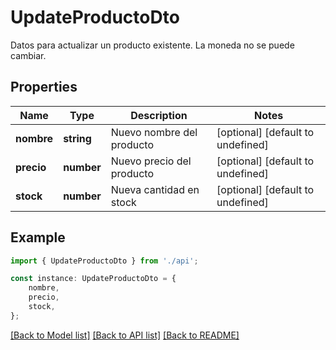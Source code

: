 # UpdateProductoDto

Datos para actualizar un producto existente. La moneda no se puede cambiar.

## Properties

Name | Type | Description | Notes
------------ | ------------- | ------------- | -------------
**nombre** | **string** | Nuevo nombre del producto | [optional] [default to undefined]
**precio** | **number** | Nuevo precio del producto | [optional] [default to undefined]
**stock** | **number** | Nueva cantidad en stock | [optional] [default to undefined]

## Example

```typescript
import { UpdateProductoDto } from './api';

const instance: UpdateProductoDto = {
    nombre,
    precio,
    stock,
};
```

[[Back to Model list]](../README.md#documentation-for-models) [[Back to API list]](../README.md#documentation-for-api-endpoints) [[Back to README]](../README.md)
